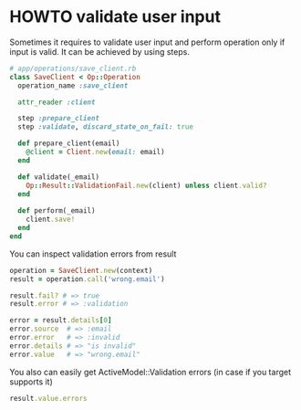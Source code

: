 # HOWTO validate user input

Sometimes it requires to validate user input and perform operation only if input is valid. It can be achieved by using
steps.

```ruby
# app/operations/save_client.rb
class SaveClient < Op::Operation
  operation_name :save_client

  attr_reader :client

  step :prepare_client
  step :validate, discard_state_on_fail: true

  def prepare_client(email)
    @client = Client.new(email: email)
  end

  def validate(_email)
    Op::Result::ValidationFail.new(client) unless client.valid?
  end
  
  def perform(_email)
    client.save!
  end
end
```

You can inspect validation errors from result

```ruby
operation = SaveClient.new(context)
result = operation.call('wrong.email')

result.fail? # => true
result.error # => :validation

error = result.details[0]
error.source  # => :email
error.error   # => :invalid
error.details # => "is invalid"
error.value   # => "wrong.email"
```

You also can easily get ActiveModel::Validation errors (in case if you target supports it)

```ruby
result.value.errors
```
